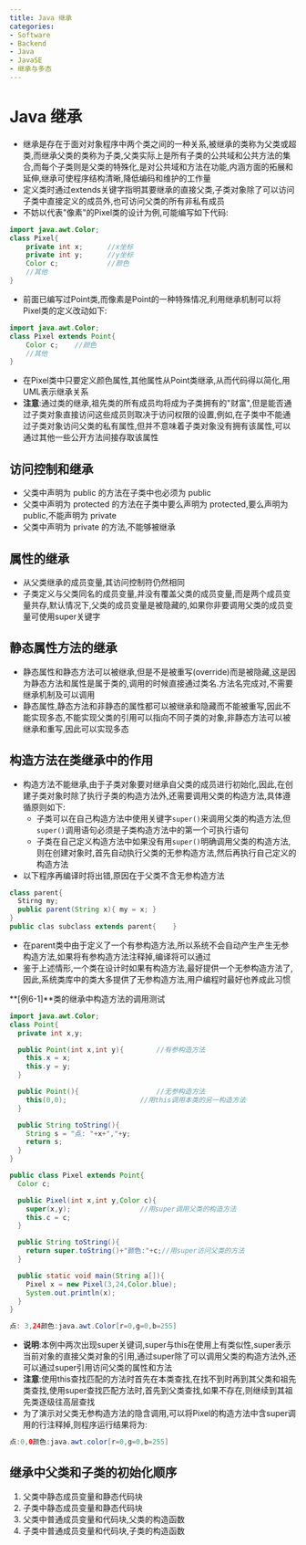 ```yaml
---
title: Java 继承
categories:
- Software
- Backend
- Java
- JavaSE
- 继承与多态
---
```

# Java 继承

- 继承是存在于面对对象程序中两个类之间的一种关系,被继承的类称为父类或超类,而继承父类的类称为子类,父类实际上是所有子类的公共域和公共方法的集合,而每个子类则是父类的特殊化,是对公共域和方法在功能,内涵方面的拓展和延伸,继承可使程序结构清晰,降低编码和维护的工作量
- 定义类时通过extends关键字指明其要继承的直接父类,子类对象除了可以访问子类中直接定义的成员外,也可访问父类的所有非私有成员
- 不妨以代表"像素"的Pixel类的设计为例,可能编写如下代码:

```java
import java.awt.Color;
class Pixel{
    private int x;		//x坐标
    private int y;		//y坐标
    Color c;			//颜色
    //其他
}
```

- 前面已编写过Point类,而像素是Point的一种特殊情况,利用继承机制可以将Pixel类的定义改动如下:

```java
import java.awt.Color;
class Pixel extends Point{
    Color c;	//颜色
    //其他
}
```

- 在Pixel类中只要定义颜色属性,其他属性从Point类继承,从而代码得以简化,用UML表示继承关系
- **注意**:通过类的继承,祖先类的所有成员均将成为子类拥有的"财富",但是能否通过子类对象直接访问这些成员则取决于访问权限的设置,例如,在子类中不能通过子类对象访问父类的私有属性,但并不意味着子类对象没有拥有该属性,可以通过其他一些公开方法间接存取该属性

## 访问控制和继承

- 父类中声明为 public 的方法在子类中也必须为 public
- 父类中声明为 protected 的方法在子类中要么声明为 protected,要么声明为 public,不能声明为 private
- 父类中声明为 private 的方法,不能够被继承

## 属性的继承

- 从父类继承的成员变量,其访问控制符仍然相同
- 子类定义与父类同名的成员变量,并没有覆盖父类的成员变量,而是两个成员变量共存,默认情况下,父类的成员变量是被隐藏的,如果你非要调用父类的成员变量可使用super关键字

## 静态属性方法的继承

- 静态属性和静态方法可以被继承,但是不是被重写(override)而是被隐藏,这是因为静态方法和属性是属于类的,调用的时候直接通过类名.方法名完成对,不需要继承机制及可以调用
- 静态属性,静态方法和非静态的属性都可以被继承和隐藏而不能被重写,因此不能实现多态,不能实现父类的引用可以指向不同子类的对象,非静态方法可以被继承和重写,因此可以实现多态

## 构造方法在类继承中的作用

- 构造方法不能继承,由于子类对象要对继承自父类的成员进行初始化,因此,在创建子类对象时除了执行子类的构造方法外,还需要调用父类的构造方法,具体遵循原则如下:
  - 子类可以在自己构造方法中使用关键字`super()`来调用父类的构造方法,但`super()`调用语句必须是子类构造方法中的第一个可执行语句
  - 子类在自己定义构造方法中如果没有用`super()`明确调用父类的构造方法,则在创建对象时,首先自动执行父类的无参构造方法,然后再执行自己定义的构造方法
- 以下程序再编译时将出错,原因在于父类不含无参构造方法

```java
class parent{
  Stirng my;
  public parent(String x){ my = x; }
}
public clas subclass extends parent{    }
```

- 在parent类中由于定义了一个有参构造方法,所以系统不会自动产生产生无参构造方法,如果将有参构造方法注释掉,编译将可以通过
- 鉴于上述情形,一个类在设计时如果有构造方法,最好提供一个无参构造方法了,因此,系统类库中的类大多提供了无参构造方法,用户编程时最好也养成此习惯

**[例6-1]**类的继承中构造方法的调用测试

```java
import java.awt.Color;
class Point{
  private int x,y;

  public Point(int x,int y){		//有参构造方法
    this.x = x;
    this.y = y;
  }

  public Point(){					//无参构造方法
    this(0,0);					//用this调用本类的另一构造方法
  }

  public String toString(){
    String s = "点: "+x+","+y;
    return s;
  }
}

public class Pixel extends Point{
  Color c;

  public Pixel(int x,int y,Color c){
    super(x,y);					//用super调用父类的构造方法
    this.c = c;
  }

  public String toString(){
    return super.toString()+"颜色:"+c;//用super访问父类的方法
  }

  public static void main(String a[]){
    Pixel x = new Pixel(3,24,Color.blue);
    System.out.println(x);
  }
}

点: 3,24颜色:java.awt.Color[r=0,g=0,b=255]
```

- **说明**:本例中两次出现super关键词,super与this在使用上有类似性,super表示当前对象的直接父类对象的引用,通过super除了可以调用父类的构造方法外,还可以通过super引用访问父类的属性和方法
- **注意**:使用this查找匹配的方法时首先在本类查找,在找不到时再到其父类和祖先类查找,使用super查找匹配方法时,首先到父类查找,如果不存在,则继续到其祖先类逐级往高层查找
- 为了演示对父类无参构造方法的隐含调用,可以将Pixel的构造方法中含super调用的行注释掉,则程序运行结果将为:

```java
点:0,0颜色:java.awt.color[r=0,g=0,b=255]
```

## 继承中父类和子类的初始化顺序

1. 父类中静态成员变量和静态代码块
2. 子类中静态成员变量和静态代码块
3. 父类中普通成员变量和代码块,父类的构造函数
4. 子类中普通成员变量和代码块,子类的构造函数